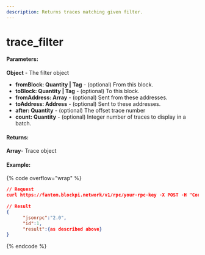 ```yaml
---
description: Returns traces matching given filter.
---
```


# trace\_filter

#### **Parameters:**

**Object** - The filter object

* **fromBlock: Quantity | Tag** - (optional) From this block.
* **toBlock: Quantity | Tag** - (optional) To this block.
* **fromAddress: Array** - (optional) Sent from these addresses.
* **toAddress: Address** - (optional) Sent to these addresses.
* **after: Quantity** - (optional) The offset trace number
* **count: Quantity** - (optional) Integer number of traces to display in a batch.

#### **Returns:**

**Array**- Trace object

#### Example:

{% code overflow="wrap" %}
```json
// Request
curl https://fantom.blockpi.network/v1/rpc/your-rpc-key -X POST -H "Content-Type: application/json" --data '{"method":"trace_filter","params":[{"fromBlock":"0xf2f8c7","toBlock":"0xf2f8c8"}],"id":1,"jsonrpc":"2.0"}'
      
// Result
{
      "jsonrpc":"2.0",
      "id":1,
      "result":{as described above}
}
```
{% endcode %}
